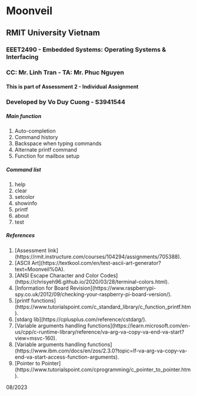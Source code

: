 # Moonveil
## RMIT University Vietnam
### EEET2490 - Embedded Systems: Operating Systems & Interfacing
### CC: Mr. Linh Tran - TA: Mr. Phuc Nguyen
#### This is part of Assessment 2 - Individual Assignment

### Developed by Vo Duy Cuong - S3941544
##### Main function
<ol>
    <li>Auto-completion</li>
    <li>Command history</li>
    <li>Backspace when typing commands</li>
    <li>Alternate printf command</li>
    <li>Function for mailbox setup</li>
</ol>

##### Command list
<ol>
    <li>help</li>
    <li>clear</li>
    <li>setcolor</li>
    <li>showinfo</li>
    <li>printf</li>
    <li>about</li>
    <li>test</li>
</ol>

##### References 
<ol>
    <li>[Assessment link](https://rmit.instructure.com/courses/104294/assignments/705388).</li>
    <li>[ASCII Art](https://textkool.com/en/test-ascii-art-generator?text=Moonveil%0A).</li>
    <li>[ANSI Escape Character and Color Codes](https://chrisyeh96.github.io/2020/03/28/terminal-colors.html).</li>
    <li>[Information for Board Revision](https://www.raspberrypi-spy.co.uk/2012/09/checking-your-raspberry-pi-board-version/).</li>
    <li>[printf functions](https://www.tutorialspoint.com/c_standard_library/c_function_printf.htm).</li>
    <li>[stdarg lib](https://cplusplus.com/reference/cstdarg/).</li>
    <li>[Variable arguments handling functions](https://learn.microsoft.com/en-us/cpp/c-runtime-library/reference/va-arg-va-copy-va-end-va-start?view=msvc-160).</li>
    <li>[Variable arguments handling functions](https://www.ibm.com/docs/en/zos/2.3.0?topic=lf-va-arg-va-copy-va-end-va-start-access-function-arguments).</li>
    <li>[Pointer to Pointer](https://www.tutorialspoint.com/cprogramming/c_pointer_to_pointer.htm).</li>
</ol>

<p>08/2023</p>